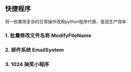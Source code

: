 ## 快捷程序

将一些繁琐复杂的日常操作改用python程序代替，提高生产效率

### 1. 批量修改文件名称 ModifyFileName

### 2. 邮件系统 EmailSystem

### 3. 1024 抽奖小程序

